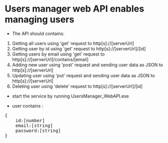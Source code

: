# Users manager web API enables managing users
* The API should contains:
1. Getting all users using 'get' request to http[s]://[serverUrl] 
2. Getting user by id using 'get' request to http[s]://[serverUrl]/[id]
3. Getting users by email using 'get' request to http[s]://[serverUrl]/contains/[email]
4. Adding new user using 'post' request and sending user data as JSON to http[s]://[serverUrl]
5. Updating user using 'put' request and sending user data as JSON to http[s]://[serverUrl]
5. Deleting user using 'delete' request to http[s]://[serverUrl]/[id]

* start the service by running UsersManager_WebAPI.exe

* user contains :
<pre>
{
	id:[number]
	email:[string]
	password:[string]
}
</pre>